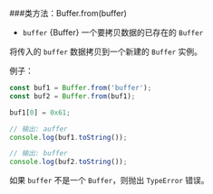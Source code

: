###类方法：Buffer.from(buffer)
* `buffer` {Buffer} 一个要拷贝数据的已存在的 `Buffer`

将传入的 `buffer` 数据拷贝到一个新建的 `Buffer` 实例。

例子：

```js
const buf1 = Buffer.from('buffer');
const buf2 = Buffer.from(buf1);

buf1[0] = 0x61;

// 输出: auffer
console.log(buf1.toString());

// 输出: buffer
console.log(buf2.toString());
```

如果 `buffer` 不是一个 `Buffer`，则抛出 `TypeError` 错误。


